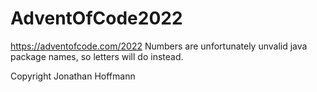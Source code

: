 # AdventOfCode2022
https://adventofcode.com/2022
Numbers are unfortunately unvalid java package names, so letters will do instead.

Copyright Jonathan Hoffmann

